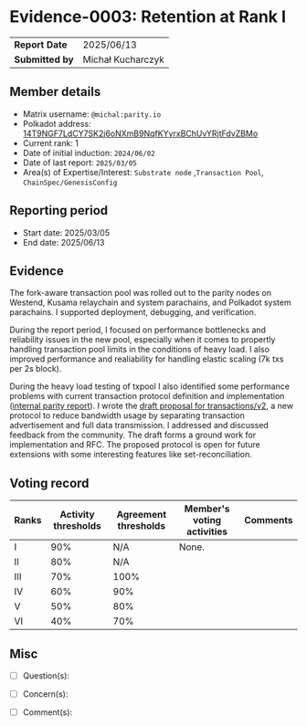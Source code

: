 # Evidence-0003: Retention at Rank I

|                 |                                                                                             |
| --------------- | ------------------------------------------------------------------------------------------- |
| **Report Date** | 2025/06/13
| **Submitted by**| Michał Kucharczyk                                                                           |


## Member details

- Matrix username: `@michal:parity.io`
- Polkadot address: [14T9NGF7LdCY7SK2j6oNXmB9NqfKYyrxBChUvYRjtFdvZBMo](https://collectives.statescan.io/#/accounts/14T9NGF7LdCY7SK2j6oNXmB9NqfKYyrxBChUvYRjtFdvZBMo)
- Current rank: 1
- Date of initial induction: `2024/06/02`
- Date of last report: `2025/03/05`
- Area(s) of Expertise/Interest: `Substrate node` ,`Transaction Pool`, `ChainSpec/GenesisConfig`


## Reporting period

- Start date: 2025/03/05
- End date: 2025/06/13

## Evidence

The fork-aware transaction pool was rolled out to the parity nodes on Westend, Kusama relaychain and system parachains, and Polkadot system parachains. I supported deployment, debugging, and verification.

During the report period, I focused on performance bottlenecks and reliability issues in the new pool, especially when it comes to propertly handling transaction pool limits in the conditions of heavy load. I also improved performance and realiability for handling elastic scaling (7k txs per 2s block).

During the heavy load testing of txpool I also identified some performance problems with current transaction protocol definition and implementation ([internal parity report](https://github.com/paritytech-secops/eng_findings/issues/12)). I wrote the [draft proposal for transactions/v2](https://github.com/paritytech/polkadot-sdk/pull/8128/), a new protocol to reduce bandwidth usage by separating transaction advertisement and full data transmission. I addressed and discussed feedback from the community. The draft forms a ground work for implementation and RFC. The proposed protocol is open for future extensions with some interesting features like set-reconciliation.

## Voting record

|  Ranks | Activity thresholds | Agreement thresholds | Member's voting activities | Comments |
|---|---|---|---|---|
|I  |90%   |N/A   | None. |   |
|II |80%   |N/A   |   |  |
|III|70%   |100%  |   |  |
|IV |60%   |90%   |   |  |
|V  |50%   |80%   |   |  |
|VI |40%   |70%   |   |  |


## Misc

- [ ] Question(s): 

- [ ] Concern(s): 

- [ ] Comment(s): 

